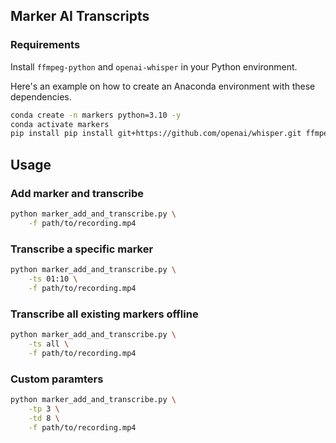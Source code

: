 ## Marker AI Transcripts

### Requirements

Install `ffmpeg-python` and `openai-whisper` in your Python environment.

Here's an example on how to create an Anaconda environment with these dependencies.

```sh
conda create -n markers python=3.10 -y
conda activate markers
pip install pip install git+https://github.com/openai/whisper.git ffmpeg-python
```

## Usage

### Add marker and transcribe

```sh
python marker_add_and_transcribe.py \
    -f path/to/recording.mp4
```

### Transcribe a specific marker

```sh
python marker_add_and_transcribe.py \
    -ts 01:10 \
    -f path/to/recording.mp4
```

### Transcribe all existing markers offline

```sh
python marker_add_and_transcribe.py \
    -ts all \
    -f path/to/recording.mp4
```

### Custom paramters

```sh
python marker_add_and_transcribe.py \
    -tp 3 \
    -td 8 \
    -f path/to/recording.mp4
```